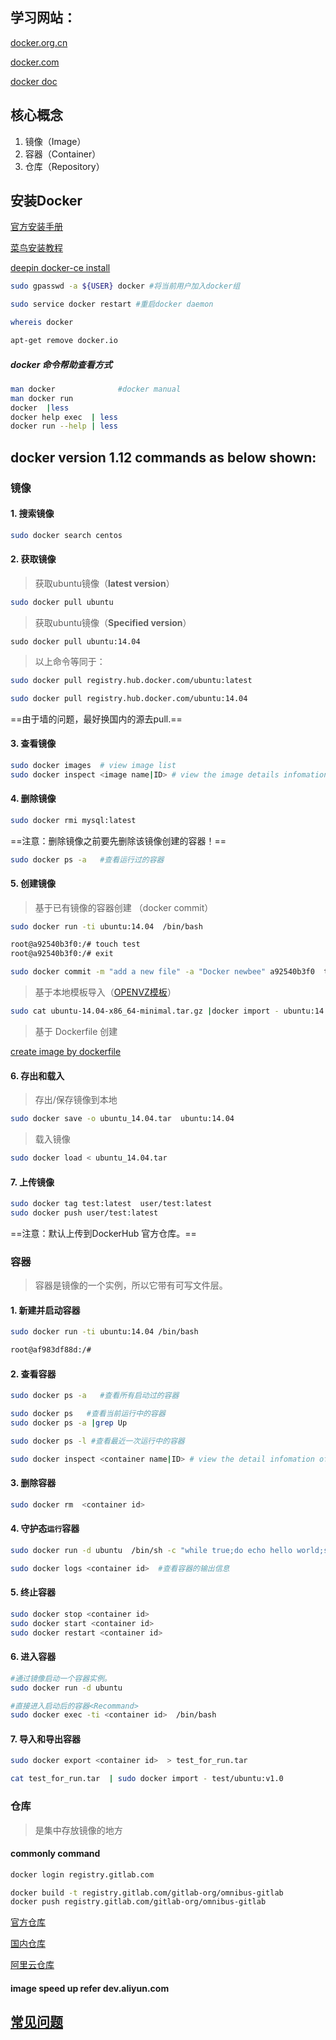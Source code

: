 ## 学习网站：
[docker.org.cn](http://www.docker.org.cn/)

[docker.com](http://www.docker.com/)

[docker doc](https://docs.docker.com/)

## 核心概念
1. 镜像（Image）
2. 容器（Container）
3. 仓库（Repository）
    

## 安装Docker 
   
[官方安装手册](https://docs.docker.com/engine/installation/)

[菜鸟安装教程](http://www.runoob.com/docker/ubuntu-docker-install.html)

[deepin docker-ce install](http://blog.csdn.net/tjq980303/article/details/73196534?locationNum=6&fps=1)

```bash
sudo gpasswd -a ${USER} docker #将当前用户加入docker组

sudo service docker restart #重启docker daemon
```
```bash
whereis docker

apt-get remove docker.io
```

##### docker 命令帮助查看方式
     
```bash
man docker              #docker manual
man docker run 
docker  |less
docker help exec  | less
docker run --help | less
```

## docker version 1.12 commands as below shown:

### 镜像

#### 1. 搜索镜像

```bash
sudo docker search centos
```

#### 2. 获取镜像
   
> 获取ubuntu镜像（**latest version**）

```bash
sudo docker pull ubuntu
```

> 获取ubuntu镜像（**Specified version**）
```
sudo docker pull ubuntu:14.04
```
> 以上命令等同于：


```bash
sudo docker pull registry.hub.docker.com/ubuntu:latest

sudo docker pull registry.hub.docker.com/ubuntu:14.04
```
==由于墙的问题，最好换国内的源去pull.==

#### 3. 查看镜像

```bash
sudo docker images  # view image list
sudo docker inspect <image name|ID> # view the image details infomation.
```

#### 4. 删除镜像

```bash
sudo docker rmi mysql:latest
```

==注意：删除镜像之前要先删除该镜像创建的容器！==

```bash
sudo docker ps -a   #查看运行过的容器
```

#### 5. 创建镜像
> 基于已有镜像的容器创建 （docker commit）

```bash
sudo docker run -ti ubuntu:14.04  /bin/bash

root@a92540b3f0:/# touch test
root@a92540b3f0:/# exit
```

```bash
sudo docker commit -m "add a new file" -a "Docker newbee" a92540b3f0  test
```

> 基于本地模板导入（[OPENVZ模板](http://openvz.org/Download/templates/precreated)）

```bash
sudo cat ubuntu-14.04-x86_64-minimal.tar.gz |docker import - ubuntu:14.04
```

> 基于 Dockerfile 创建

[create image by dockerfile](http://note.youdao.com/noteshare?id=4d3f2b044b9554fa375177f7417cd16b)

#### 6. 存出和载入
> 存出/保存镜像到本地 

```bash
sudo docker save -o ubuntu_14.04.tar  ubuntu:14.04
```
> 载入镜像

```bash
sudo docker load < ubuntu_14.04.tar
```

#### 7. 上传镜像

```bash
sudo docker tag test:latest  user/test:latest
sudo docker push user/test:latest
```
==注意：默认上传到DockerHub 官方仓库。==


### 容器 
> 容器是镜像的一个实例，所以它带有可写文件层。

#### 1. 新建并启动容器

```bash
sudo docker run -ti ubuntu:14.04 /bin/bash

root@af983df88d:/#
```

#### 2. 查看容器

```bash
sudo docker ps -a   #查看所有启动过的容器

sudo docker ps   #查看当前运行中的容器
sudo docker ps -a |grep Up

sudo docker ps -l #查看最近一次运行中的容器

sudo docker inspect <container name|ID> # view the detail infomation of container.
```

#### 3. 删除容器

```bash
sudo docker rm  <container id>
```

#### 4. 守护态`运行`容器

```bash
sudo docker run -d ubuntu  /bin/sh -c "while true;do echo hello world;sleep 1;done"

sudo docker logs <container id>  #查看容器的输出信息
```
#### 5. 终止容器

```bash
sudo docker stop <container id>
sudo docker start <container id>
sudo docker restart <container id>
```

#### 6. 进入容器

```bash
#通过镜像启动一个容器实例。
sudo docker run -d ubuntu

#直接进入启动后的容器<Recommand>
sudo docker exec -ti <container id>  /bin/bash       
```
#### 7. 导入和导出容器

```bash
sudo docker export <container id>  > test_for_run.tar

cat test_for_run.tar  | sudo docker import - test/ubuntu:v1.0
```

### 仓库
> 是集中存放镜像的地方

#### commonly command
```bash
docker login registry.gitlab.com

docker build -t registry.gitlab.com/gitlab-org/omnibus-gitlab
docker push registry.gitlab.com/gitlab-org/omnibus-gitlab
```

[官方仓库](http://hub.docker.com)

[国内仓库](http://dockerpool.com)

[阿里云仓库](https://dev.aliyun.com)
#### image speed up refer dev.aliyun.com


## [常见问题](http://note.youdao.com/noteshare?id=29d61d599e7f056ca5ec6b4f0738fda3)
